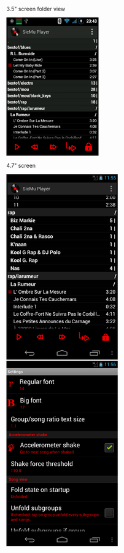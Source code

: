 3.5" screen folder view 

![Folder 3.5](misc/screenshots/screen3.5_folder.png)

4.7" screen

![Folder 4.7](misc/screenshots/screen4.7_folder.png)&nbsp;
![Menu settings](misc/screenshots/screen4.7_menu_settings.png)

